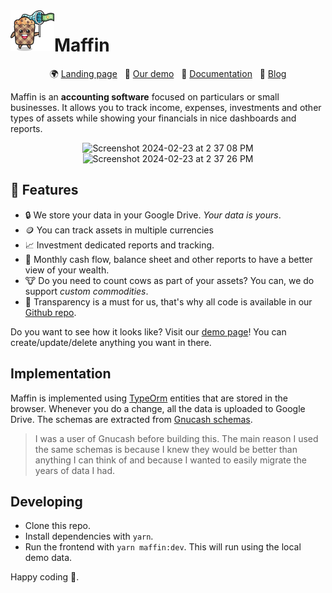 <img align="left" src="https://github.com/maffin-io/maffin-app/blob/master/src/assets/images/maffin_logo_sm.png" width="70" height="65">


# Maffin

<p align="center">
  🌍 <a href="https://maffin.io" target="_blank">Landing page</a>&nbsp;&nbsp;
  🍭 <a href="https://demo.maffin.io" target="_blank">Our demo</a>&nbsp;&nbsp;
  📖 <a href="https://blog.maffin.io/docs" target="_blank">Documentation</a>&nbsp;&nbsp;
  📰 <a href="https://blog.maffin.io" target="_blank">Blog</a>
</p>

Maffin is an **accounting software** focused on particulars or small businesses. It allows you to track income, expenses, investments and other types of assets while showing your financials in nice dashboards and reports.

<div align="center">
  <img width="400" alt="Screenshot 2024-02-23 at 2 37 08 PM" src="https://github.com/maffin-io/maffin-blog/assets/3578154/3b842c43-3ed0-4f80-bab3-5d5cbb65a5a5"> <img width="400" alt="Screenshot 2024-02-23 at 2 37 26 PM" src="https://github.com/maffin-io/maffin-blog/assets/3578154/77dff933-7dca-4f38-bd6f-49694f890167">
</div>

## 🍒 Features

- 🔒 We store your data in your Google Drive. _Your data is yours_.
- 🪙 You can track assets in multiple currencies
- 📈 Investment dedicated reports and tracking.
- 📆 Monthly cash flow, balance sheet and other reports to have a better view of your wealth.
- 🐮 Do you need to count cows as part of your assets? You can, we do support _custom commodities_.
- 🔬 Transparency is a must for us, that's why all code is available in our [Github repo](https://github.com/maffin-io/maffin-app).

Do you want to see how it looks like? Visit our <a href="https://demo.maffin.io" blank="_blank">demo page</a>! You can create/update/delete anything you want in there.

## Implementation

Maffin is implemented using <a href="https://typeorm.io/" target="_blank">TypeOrm</a> entities that are stored in the browser. Whenever you do a change, all the data is uploaded to Google Drive. The schemas are extracted from <a href="https://wiki.gnucash.org/wiki/SQL" target="_blank">Gnucash schemas</a>.

> I was a user of Gnucash before building this. The main reason I used the same schemas is because I knew they would be better than anything I can think of and because I wanted to easily migrate the years of data I had.

## Developing

- Clone this repo.
- Install dependencies with `yarn`.
- Run the frontend with `yarn maffin:dev`. This will run using the local demo data.

Happy coding 🥳.

